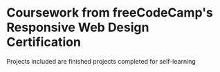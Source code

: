 # Coursework from freeCodeCamp's Responsive Web Design Certification
Projects included are finished projects completed for self-learning
